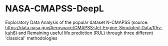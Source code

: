 # NASA-CMAPSS-DeepL
Exploratory Data Analysis of the popular dataset N-CMAPSS (source: https://data.nasa.gov/Aerospace/CMAPSS-Jet-Engine-Simulated-Data/ff5v-kuh6) and Remaining useful life prediction (RUL) through three different 'classical' methodologies

